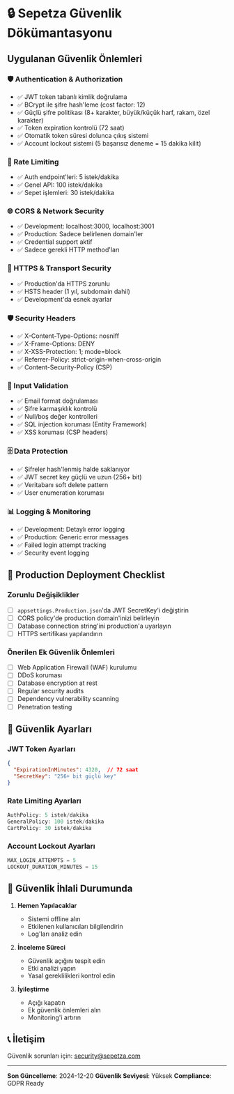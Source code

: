 # 🔒 Sepetza Güvenlik Dökümantasyonu

## Uygulanan Güvenlik Önlemleri

### 🛡️ Authentication & Authorization
- ✅ JWT token tabanlı kimlik doğrulama
- ✅ BCrypt ile şifre hash'leme (cost factor: 12)
- ✅ Güçlü şifre politikası (8+ karakter, büyük/küçük harf, rakam, özel karakter)
- ✅ Token expiration kontrolü (72 saat)
- ✅ Otomatik token süresi dolunca çıkış sistemi
- ✅ Account lockout sistemi (5 başarısız deneme = 15 dakika kilit)

### 🚧 Rate Limiting
- ✅ Auth endpoint'leri: 5 istek/dakika
- ✅ Genel API: 100 istek/dakika  
- ✅ Sepet işlemleri: 30 istek/dakika

### 🌐 CORS & Network Security
- ✅ Development: localhost:3000, localhost:3001
- ✅ Production: Sadece belirlenen domain'ler
- ✅ Credential support aktif
- ✅ Sadece gerekli HTTP method'ları

### 🔐 HTTPS & Transport Security
- ✅ Production'da HTTPS zorunlu
- ✅ HSTS header (1 yıl, subdomain dahil)
- ✅ Development'da esnek ayarlar

### 🛡️ Security Headers
- ✅ X-Content-Type-Options: nosniff
- ✅ X-Frame-Options: DENY
- ✅ X-XSS-Protection: 1; mode=block
- ✅ Referrer-Policy: strict-origin-when-cross-origin
- ✅ Content-Security-Policy (CSP)

### 📝 Input Validation
- ✅ Email format doğrulaması
- ✅ Şifre karmaşıklık kontrolü
- ✅ Null/boş değer kontrolleri
- ✅ SQL injection koruması (Entity Framework)
- ✅ XSS koruması (CSP headers)

### 🗄️ Data Protection
- ✅ Şifreler hash'lenmiş halde saklanıyor
- ✅ JWT secret key güçlü ve uzun (256+ bit)
- ✅ Veritabanı soft delete pattern
- ✅ User enumeration koruması

### 📊 Logging & Monitoring
- ✅ Development: Detaylı error logging
- ✅ Production: Generic error messages
- ✅ Failed login attempt tracking
- ✅ Security event logging

## 🚀 Production Deployment Checklist

### Zorunlu Değişiklikler
- [ ] `appsettings.Production.json`'da JWT SecretKey'i değiştirin
- [ ] CORS policy'de production domain'inizi belirleyin
- [ ] Database connection string'ini production'a uyarlayın
- [ ] HTTPS sertifikası yapılandırın

### Önerilen Ek Güvenlik Önlemleri
- [ ] Web Application Firewall (WAF) kurulumu
- [ ] DDoS koruması
- [ ] Database encryption at rest
- [ ] Regular security audits
- [ ] Dependency vulnerability scanning
- [ ] Penetration testing

## 🔧 Güvenlik Ayarları

### JWT Token Ayarları
```json
{
  "ExpirationInMinutes": 4320,  // 72 saat
  "SecretKey": "256+ bit güçlü key"
}
```

### Rate Limiting Ayarları
```csharp
AuthPolicy: 5 istek/dakika
GeneralPolicy: 100 istek/dakika
CartPolicy: 30 istek/dakika
```

### Account Lockout Ayarları
```csharp
MAX_LOGIN_ATTEMPTS = 5
LOCKOUT_DURATION_MINUTES = 15
```

## 🚨 Güvenlik İhlali Durumunda

1. **Hemen Yapılacaklar**
   - Sistemi offline alın
   - Etkilenen kullanıcıları bilgilendirin
   - Log'ları analiz edin

2. **İnceleme Süreci**
   - Güvenlik açığını tespit edin
   - Etki analizi yapın
   - Yasal gereklilikleri kontrol edin

3. **İyileştirme**
   - Açığı kapatın
   - Ek güvenlik önlemleri alın
   - Monitoring'i artırın

## 📞 İletişim

Güvenlik sorunları için: security@sepetza.com

---

**Son Güncelleme**: 2024-12-20
**Güvenlik Seviyesi**: Yüksek
**Compliance**: GDPR Ready 